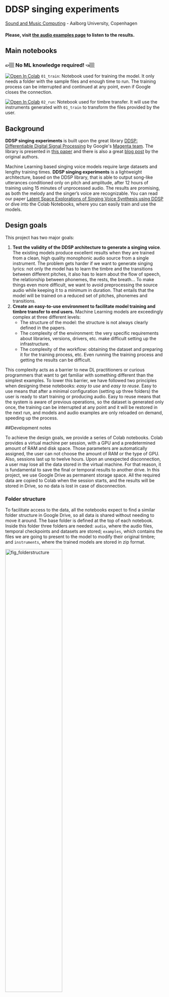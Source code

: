 # DDSP singing experiments
[Sound and Music Computing](https://www.smc.aau.dk/) - Aalborg University, Copenhagen

#### Please, visit [the audio examples page](https://juanalonso.github.io/DDSP-singing-experiments/) to listen to the results.

## Main notebooks
### 👉🏼 No ML knowledge required! 👈🏼
[![Open In Colab](https://colab.research.google.com/assets/colab-badge.svg)](https://colab.research.google.com/github/juanalonso/DDSP-singing-experiments/blob/main/01_train.ipynb)
`01_train`: Notebook used for training the model. It only needs a folder with the sample files and enough time to run. The training process can be interrupted and continued at any point, even if Google closes the connection.

[![Open In Colab](https://colab.research.google.com/assets/colab-badge.svg)](https://colab.research.google.com/github/juanalonso/DDSP-singing-experiments/blob/main/02_run.ipynb)
`02_run`: Notebook used for timbre transfer. It will use the instruments generated with `01_train` to transform the files provided by the user.

## Background
**DDSP singing experiments** is built upon the great library [DDSP: Differentiable Digital Signal Processing](https://github.com/magenta/ddsp) by Google's [Magenta team](https://magenta.tensorflow.org/). The library is presented in [this paper](https://arxiv.org/abs/2001.04643) and there is also a great [blog post](https://magenta.tensorflow.org/ddsp) by the original authors.

Machine Learning based singing voice models require large datasets and lengthy training times. **DDSP singing experiments** is a lightweight architecture, based on the DDSP library, that is able to output song-like utterances conditioned only on pitch and amplitude, after 12 hours of training using 15 minutes of unprocessed audio. The results are promising, as both the melody and the singer’s voice are recognizable. You can read our paper [Latent Space Explorations of Singing Voice Synthesis using DDSP](https://arxiv.org/abs/2103.07197) or dive into the Colab Notebooks, where you can easily train and use the models. 


## Design goals

This project has two major goals:

1. **Test the validity of the DDSP architecture to generate a singing voice**. The existing models produce excellent results when they are trained from a clean, high quality monophonic audio source from a single instrument. The problem gets harder if we want to generate singing lyrics: not only the model has to learn the timbre and the transitions between different pitches, it also has to learn about the flow of speech, the relationship between phonemes, the rests, the breath... To make things even more difficult, we want to avoid preprocessing the source audio while keeping it to a minimum in duration. That entails that the model will be trained on a reduced set of pitches, phonemes and transitions.
2. **Create an easy-to-use environment to facilitate model training and timbre transfer to end users.** Machine Learning models are exceedingly complex at three different levels:
	- The structure of the model: the structure is not always clearly defined in the papers.
	- The complexity of the environment: the very specific requirements about libraries, versions, drivers, etc. make difficult setting up the infrastructure.
	- The complexity of the workflow: obtaining the dataset and preparing it for the training process, etc. Even running the training process and getting the results can be difficult.

This complexity acts as a barrier to new DL practitioners or curious programmers that want to get familiar with something different than the simplest examples. To lower this barrier, we have followed two principles when designing these notebooks: *easy to use* and *easy to reuse*. Easy to use means that after a minimal configuration (setting up three folders) the user is ready to start training or producing audio. Easy to reuse means that the system is aware of previous operations, so the dataset is generated only once, the training can be interrupted at any point and it will be restored in the next run, and models and audio examples are only reloaded on demand, speeding up the process.

##Development notes

To achieve the design goals, we provide a series of Colab notebooks. Colab provides a virtual machine per session, with a GPU and a predetermined amount of RAM and disk space. Those parameters are automatically assigned, the user can not choose the amount of RAM or the type of GPU. Also, sessions last up to twelve hours. Upon an unexpected disconnection, a user may lose all the data stored in the virtual machine. For that reason, it is fundamental to save the final or temporal results to another drive. In this project, we use Google Drive as permanent storage space. All the required data are copied to Colab when the session starts, and the results will be stored in Drive, so no data is lost in case of disconnection.

### Folder structure

To facilitate access to the data, all the notebooks expect to find a similar folder structure in Google Drive, so all data is shared without needing to move it around. The base folder is defined at the top of each notebook. Inside this folder three folders are needed: `audio`, where the audio files, temporal checkpoints and datasets are stored; `examples`, which contains the files we are going to present to the model to modify their original timbre; and `instruments`, where the trained models are stored in zip format.

<img width="60%" alt="fig_folderstructure" src="https://user-images.githubusercontent.com/1846199/110327534-6364fd80-801a-11eb-9e81-2455f0cfee11.png">

Managing files in Google Drive can be suboptimal if done via the standard web interface. It is very recommended to use [Google Drive for desktop](https://support.google.com/drive/answer/7329379), an official free utility that allows the user to manage files and folders in Google Drive using the user's computer's native interface.

## Training the model with `01_train`

### Data preparation

For each instrument we want the system to learn its timbral characteristics, we need to create a folder inside the `audio` folder and place there the source audio files in wav or mp3 format. We will use `newinst` as the folder / instrument name for the rest of the section. No additional conversions (bit-depth, sample frequency, number of channels) are needed. Splitting the audio files into 3-minute chunks is recommended.

### Notebook configuration

All the configuration values are entered in the first two cells of the notebook. The first one mounts the Google Drive file system and prompts for an authorization code. The second cell defines 1) the entry point and 2), the name of the folder with the source audio files.

Also, the runtime must be changed to GPU to take advantage of the accelerated hardware. (Choose `Runtime > Change runtime type > GPU` in the Colab menu)

### Training the model

Once the notebook is set up, the rest of the process is automatic, and the training starts when we execute the whole notebook (`Runtime > Execute all` in the Colab menu). The notebook will download the DDSP library, import the required python libraries, create additional folders to store the checkpoints and the final instrument, and then will create the dataset from the audio files.

If the dataset already exists (by checking `audio\newinst_dataset`) it will skip this step and copy the existing dataset into Colab temporal storage. Otherwise, the dataset is created by executing `ddsp_prepare_tfrecord`, which reads all the audio files in the `audio\newinst` folder, resamples them at 16kHz and splits them into four-second chunks with one-second hops. For each chunk, the system takes 250 timeframes per second and computes on each frame the loudness in dB, f0 and the confidence of the estimation. The newly created dataset is stored both in the Colab temporal storage space and in Drive, for safekeeping in the `audio\newinst_dataset` folder. Also, two additional files are created:

1. The pickle file (`dataset_statistics.pkl`) with loudness and pitch statistics that will be used to preprocess the audio in the second notebook, and
2. a configuration file (`operative_config-0.gin`) with the full set of parameters needed to define, train and use the model.

Once the dataset is available, the notebook picks an element from the dataset and displays its spectrogram, the f0 estimation and confidence values, the loudness, and an audio player, so we can check for errors.

Then, the notebook launches Tensorboard, so we can visualize the total loss and the steps per second. By default, Tensorboard graphs are not automatically updated, so we will need to click on the refresh icon –or change the default configuration– to redraw the graphs with the latest scalar values. The complete Tensorboard logs are stored in the folder// `audio\newinst_checkpoints\summaries\train`, so they are preserved between different runs.

To train the model (from scratch or from the latest checkpoint), the `ddsp_run` command is executed. For this particular case, we are using a customized configuration file which tells the system not to learn the reverb of the source audio. The configuration file is a simplified version of the original `solo_instrument.gin` and it is available [in the GitHub repository](https://github.com/juanalonso/DDSP-singing-experiments/tree/main/gin/models).

The system will train for 40k steps, with a batch size of 32, saving a checkpoint to Drive every 250 steps, and keeping the last 5 generated checkpoint files in the checkpoints folder (`audio\newinst_checkpoints` in our example).  In the case we get disconnected, executing again all the cells will let the notebook recover gracefully from the last saved checkpoint.

Once the training has finished or is interrupted, the notebook will run the model on an element of the dataset and will present side by side both the original and reconstructed spectrogram and audio. This comparison, together with the Tensorboard, should give us an intuition about the quality of the model: usually, a loss value over 6 means there is room for improvement, and a value under 5 points to overfitting.

The last step is creating the standalone model / instrument file. This file will be used in the timbre transfer notebook and it is a zip file with the most recent checkpoint, the configuration file and the pickle file. The file is copied to the `instruments` folder (in our example, it will be `instruments\newinst.zip`).

### Tips and Tricks

* To create the dataset, it is better to split the source audio into several shorter audio files (up to three minutes) instead of using a single longer file. In our experience, longer files tend to cause out-of-memory errors.
* It is difficult to estimate the duration of the training process. The GPU assignation method is unknown to the user, and the time per step also varies during a session. As a rule of thumb, we use a conservative estimation of 3000 steps per hour, roughly equivalent to 0.8 steps per second.
* Checkpoint files for this model are about 58MB. It is very easy to run out of Drive storage space when training several instruments and keeping old unused checkpoints.
* To be able to keep training the model, do not delete the checkpoints folder, otherwise the training will start from scratch. It is also recommended to keep the dataset folder. If not present, the dataset will be recreated, and it is a slow operation.
* The instrument file should be around 50-55MB in size. If it is bigger, it means that more than a set of checkpoints are stored inside, usually because the neural network has been trained more than once in the same session. This can cause a problem when using the instrument file in the timbre transfer notebook, because the system will pick one of the checkpoint files at random. If this happens, we can manually delete the undesired checkpoints from the zip file.

## Timbre transfer with `02_run`

### Data preparation

In this section we will use the folder `instruments`, where the models are automatically stored, and the folder `examples` where we will place the source audio files (in wav and mp3 format) we want to transform.

### Notebook configuration

Similar to the training notebook, the first cell mounts the Google Drive file system and prompts for an authorization code. The second cell defines 1) the entry point and 2) the name of the folder with the instruments and the name of the folder with the examples, `instruments` and `examples` by default.

### Running the model

This notebook is interactive, and possesses a minimal GUI to load instruments, examples and fine-tune the output. When the notebook is executed, it will download the required libraries, and copy the examples and instruments from Drive to Colab.

The first step is choosing the instrument and the example.

<img width="60%" alt="Choosing the instrument and the example" src="https://user-images.githubusercontent.com/1846199/110327540-64962a80-801a-11eb-8a0c-f63265215f62.png">

Selecting one instrument will unzip the instrument file, load the configuration file, the model and the pickle file. Selecting one example the notebook will load the example, and extract the f0, confidence and loudness. Then, the model is restored. Computations are minimized, so choosing another example does not affect the current instrument and choosing another instrument does not affect the current example.

Before running the model, we may need to preprocess the example audio.

<img width="30%" alt="preprocess the example audio" src="https://user-images.githubusercontent.com/1846199/110327544-652ec100-801a-11eb-8304-37eed33edbb6.png">

The idea behind preprocessing the original audio is to make it more similar to the audio the model has been trained on (loudness and pitch), which renders a more faithful reconstruction. The parameters we can configure are:

* **Show full output**: This control is not strictly preprocessing: if this checkbox is checked, the output will also show a player for the original audio and the original spectrogram.
* **Use loudness statistics**: If checked, the preprocessor will use the data in the pickle file to improve the results by adjusting the loudness of the original audio to better match the training data using quantile normalization.
* **Mask threshold**: The mask is computed based on the note-on ratio, a function of the loudness and the f0 confidence. It is used to attenuate the parts of the source audio where CREPE returns a low confidence on the pitch and / or the volume is low. The higher the mask threshold is, the more parts it will attenuate. This control will only be considered if the "Use loudness statistics" checkbox is checked.
* **Attenuation**: This value sets how much the loudness is attenuated in the places masked out. This control will only be considered if the "Use loudness statistics" checkbox is checked.
* ***Autotune***: This value readjusts the f0 estimation, 'snapping' the values to the nearest semitone. 0 means no change, 1 means full pitch quantization.
* **Octave shift**: If the original instrument is trained in a different pitch range than the example we want to process, we can transpose the example any number of octaves (-2 to 2 is recommended), so the example audio matches the instrument range. For example, when running a female voice (example) through a male voice model (instrument), results are usually improved if we transpose the example -1 octave.
* **Loudness shift**: This control allows the modification of the example loudness when the loudness is very different between the example and the instrument. By adjusting the gain, we will get more natural results.


The model is run by pressing the "Transfer timbre" button. The results will appear below, and they are not cleared automatically between runs,so we can execute several experiments and compare the results easily.

The output presented by the model is (from top to bottom):

* Audio player and spectrogram of the original audio. Only if "Show full output" is checked.
* Audio player and spectrogram of the synthesized audio.
* Graph showing the loudness of the example, before (Original) and after (Norm) preprocessing the amplitude with the loudness statistics.
* Graph showing the pitch of the example as computed by CREPE, the mean pitch from the instrument and from the example, and the autotuned pitch. Comparing mean pitches in this graph is the fastest way to estimate the value of the control "Octave shift"
* Plot of the f0 confidence, as computed by CREPE.
* Graph showing the note-on ratio, the mask threshold and the mask. Note that the mask height represents nothing, as it has only two values, True or False.

<img width="60%" alt="output presented by the model" src="https://user-images.githubusercontent.com/1846199/110327546-65c75780-801a-11eb-9c97-dc9a3103e9e6.jpg">



### Additional Tools
[![Open In Colab](https://colab.research.google.com/assets/colab-badge.svg)](https://colab.research.google.com/github/juanalonso/DDSP-singing-experiments/blob/main/tools/plot_voice_space.ipynb)
`plot_voice_space`: Helper notebook to plot the total loss from all the voice models.

[![Open In Colab](https://colab.research.google.com/assets/colab-badge.svg)](https://colab.research.google.com/github/juanalonso/DDSP-singing-experiments/blob/main/tools/generate_param_space.ipynb)
`generate_param_space`: Helper notebook to train the eva model with different spectral parameters.

[![Open In Colab](https://colab.research.google.com/assets/colab-badge.svg)](https://colab.research.google.com/github/juanalonso/DDSP-singing-experiments/blob/main/tools/plot_param_space.ipynb)
`plot_param_space`: Helper notebook to plot the total loss from models trained on the eva model with different spectral parameters.
